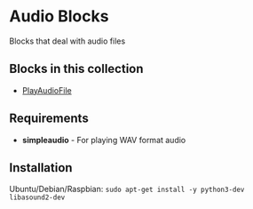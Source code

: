 # Audio Blocks

Blocks that deal with audio files

## Blocks in this collection

 * [PlayAudioFile](./docs/play_audio_file.md)

## Requirements

 * **simpleaudio** - For playing WAV format audio

## Installation

  Ubuntu/Debian/Raspbian: `sudo apt-get install -y python3-dev libasound2-dev`
